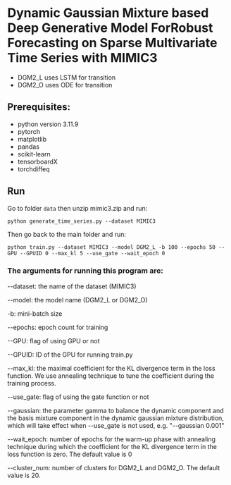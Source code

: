 # Dynamic Gaussian Mixture based Deep Generative Model ForRobust Forecasting on Sparse Multivariate Time Series with MIMIC3

- DGM2_L uses LSTM for transition 
- DGM2_O uses ODE for transition

## Prerequisites:
- python version 3.11.9
- pytorch 
- matplotlib
- pandas
- scikit-learn 
- tensorboardX
- torchdiffeq

## Run

Go to folder `data` then unzip mimic3.zip and run:

```
python generate_time_series.py --dataset MIMIC3
```

Then go back to the main folder and run:

```
python train.py --dataset MIMIC3 --model DGM2_L -b 100 --epochs 50 --GPU --GPUID 0 --max_kl 5 --use_gate --wait_epoch 0
```

### The arguments for running this program are:

--dataset: the name of the dataset (MIMIC3)

--model: the model name (DGM2_L or DGM2_O)

-b: mini-batch size

--epochs: epoch count for training

--GPU: flag of using GPU or not

--GPUID: ID of the GPU for running train.py

--max_kl: the maximal coefficient for the KL divergence term in the loss function. We use annealing technique to tune the coefficient during the training process.

--use_gate: flag of using the gate function or not

--gaussian: the parameter gamma to balance the dynamic component and the basis mixture component in the dynamic gaussian mixture distribution, which will take effect when --use_gate is not used, e.g. "--gaussian 0.001"

--wait_epoch: number of epochs for the warm-up phase with annealing technique during which the coefficient for the KL divergence term in the loss function is zero. The default value is 0

--cluster_num: number of clusters for DGM2_L and DGM2_O. The default value is 20.
